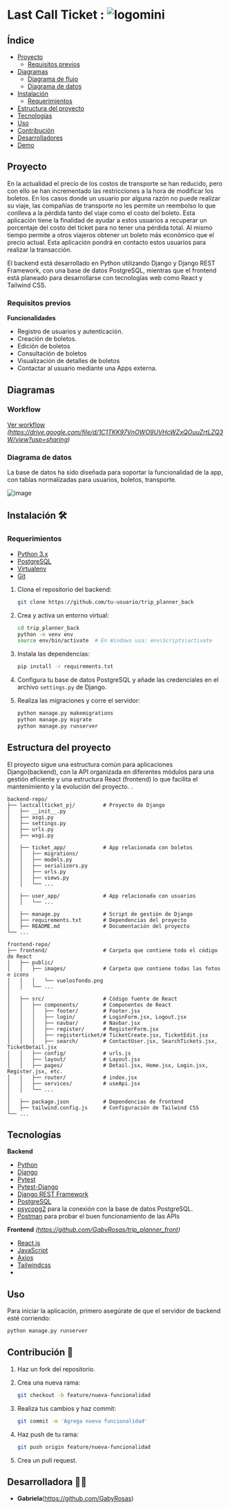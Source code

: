 # Last Call Ticket : ![logomini](https://github.com/user-attachments/assets/d715c006-d58a-4706-94f5-5559dca82c2f)


## Índice

- [Proyecto](#proyecto)
    - [Requisitos previos](#requisitos-previos)
- [Diagramas](#diagramas-)
    - [Diagrama de flujo](#diagrama-de-flujo)
    - [Diagrama de datos](#diagrama-de-datos)
- [Instalación](#instalación)
    - [Requerimientos](#requerimientos)
- [Estructura del proyecto](#estructura-del-proyecto)
- [Tecnologías](#tecnologías)
- [Uso](#uso)
- [Contribución](#contribución)
- [Desarrolladores](#desarrolladores)
- [Demo](#demo)

## Proyecto 

En la actualidad el precio de los costos de transporte se han reducido, pero con ello se han incrementado las restricciones a la hora de modificar los boletos. En los casos donde un usuario por alguna razón no puede realizar su viaje, las compañías de transporte no les permite un reembolso lo que conlleva a la pérdida tanto del viaje como el costo del boleto.
Esta aplicación tiene la finalidad de ayudar a estos usuarios a recuperar un porcentaje del costo del ticket para no tener una pérdida total. Al mismo tiempo permite a otros viajeros obtener un boleto más económico que el precio actual. Esta aplicación pondrá en contacto estos usuarios para realizar la transacción.

El backend está desarrollado en Python utilizando Django y Django REST Framework, con una base de datos PostgreSQL, mientras que el frontend está planeado para desarrollarse con tecnologías web como React y Tailwind CSS.

### Requisitos previos

**Funcionalidades**
- Registro de usuarios y autenticación.
- Creación de boletos.
- Edición de boletos
- Consultación de boletos
- Visualización de detalles de boletos
- Contactar al usuario mediante una Apps externa.

## Diagramas

### Workflow

[Ver workflow](#) *(https://drive.google.com/file/d/1C1TKK97VnOWO9UVHcWZxQOuuZrtLZQ3W/view?usp=sharing)*

### Diagrama de datos

La base de datos ha sido diseñada para soportar la funcionalidad de la app, con tablas normalizadas para usuarios, boletos, transporte.

![image](https://github.com/user-attachments/assets/f41c29a5-c173-4111-833b-612e3f603e3f)

## Instalación 🛠️

### Requerimientos

- [Python 3.x](https://www.python.org/downloads/)
- [PostgreSQL](https://www.postgresql.org/download/)
- [Virtualenv](https://virtualenv.pypa.io/en/latest/)
- [Git](https://git-scm.com/)

1. Clona el repositorio del backend:

    ```bash
    git clone https://github.com/tu-usuario/trip_planner_back
    ```

2. Crea y activa un entorno virtual:

    ```bash
    cd trip_planner_back
    python -m venv env
    source env/bin/activate  # En Windows usa: env\Scripts\activate
    ```

3. Instala las dependencias:

    ```bash
    pip install -r requirements.txt
    ```

4. Configura tu base de datos PostgreSQL y añade las credenciales en el archivo `settings.py` de Django.

5. Realiza las migraciones y corre el servidor:

    ```bash
   python manage.py makemigrations
    python manage.py migrate
    python manage.py runserver
    ```

## Estructura del proyecto

El proyecto sigue una estructura común para aplicaciones Django(backend), con la API organizada en diferentes módulos para una gestión eficiente
y una estructura React (frontend) lo que facilita el mantenimiento y la evolución del proyecto. .

```plaintext
backend-repo/
├── lastcallticket_pj/         # Proyecto de Django
│   ├── __init__.py
│   ├── asgi.py
│   ├── settings.py
│   ├── urls.py
│   ├── wsgi.py
│
│   ├── ticket_app/            # App relacionada con boletos
│   │   ├── migrations/
│   │   ├── models.py
│   │   ├── serializers.py
│   │   ├── urls.py
│   │   ├── views.py
│   │   └── ...
│
│   ├── user_app/              # App relacionada con usuarios
│   │   └── ...
│
│   ├── manage.py              # Script de gestión de Django
│   ├── requirements.txt       # Dependencias del proyecto
│   ├── README.md              # Documentación del proyecto
└── ...

frontend-repo/
├── frontend/                  # Carpeta que contiene todo el código de React
│   ├── public/
│   │   ├── images/            # Carpeta que contiene todas las fotos e icons
│   │   │   └── vuelosfondo.png
│   │   └── ...
│
│   ├── src/                   # Código fuente de React
│   │   ├── components/        # Componentes de React
│   │   │   ├── footer/        # Footer.jsx
│   │   │   ├── login/         # LoginForm.jsx, Logout.jsx
│   │   │   ├── navbar/        # Navbar.jsx
│   │   │   ├── register/      # RegisterForm.jsx
│   │   │   ├── registerticket/# TicketCreate.jsx, TicketEdit.jsx
│   │   │   ├── search/        # ContactUser.jsx, SearchTickets.jsx, TicketDetail.jsx
│   │   ├── config/            # urls.js
│   │   ├── layout/            # Layout.jsx
│   │   ├── pages/             # Detail.jsx, Home.jsx, Login.jsx, Register.jsx, etc.
│   │   ├── router/            # index.jsx
│   │   ├── services/          # useApi.jsx
│   │   └── ...
│
│   ├── package.json           # Dependencias de frontend
│   ├── tailwind.config.js     # Configuración de Tailwind CSS
└── ...

```
## Tecnologías


**Backend**
- [Python](https://www.python.org/)
- [Django](https://docs.pytest.org/en/stable/)
- [Pytest](https://pytest-django.readthedocs.io/en/latest/)
- [Pytest-Django](https://www.djangoproject.com/)
- [Django REST Framework](https://www.django-rest-framework.org/)
- [PostgreSQL](https://www.postgresql.org/)
- [psycopg2](https://pypi.org/project/psycopg2/) para la conexión con la base de datos PostgreSQL.
- [Postman](https://www.postman.com/) para probar el buen funcionamiento de las APIs

**Frontend** *(https://github.com/GabyRosas/trip_planner_front)*
- [React.js](https://reactjs.org/)
- [JavaScript](https://developer.mozilla.org/en-US/docs/Web/JavaScript)
- [Axios](https://axios-http.com/es/docs/intro)
- [Tailwindcss](https://tailwindcss.com/)
- 

## Uso

Para iniciar la aplicación, primero asegúrate de que el servidor de backend esté corriendo:

```bash
python manage.py runserver
```

## Contribución 🤝

1. Haz un fork del repositorio.
2. Crea una nueva rama: 

   ```bash
   git checkout -b feature/nueva-funcionalidad
   ```
3. Realiza tus cambios y haz commit:
    ```bash
   git commit -m 'Agrega nueva funcionalidad'
   ```
4. Haz push de tu rama:  
    ```bash
   git push origin feature/nueva-funcionalidad
    ```
5. Crea un pull request.

## Desarrolladora 👩‍💻

- **Gabriela**(https://github.com/GabyRosas)
